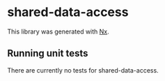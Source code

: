 # shared-data-access

This library was generated with [Nx](https://nx.dev).

## Running unit tests

There are currently no tests for shared-data-access.
